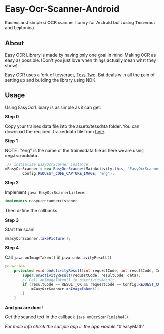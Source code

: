 ﻿# Easy-Ocr-Scanner-Android
Easiest and simplest OCR scanner library for Android built using Tesseract and Leptonica. 

<h2>About</h2>

Easy OCR Library is made by having only one goal in mind: Making OCR as easy as possible. (Don't you just love when things actually mean what they show). 

Easy OCR uses a fork of tesseract, <a href="https://github.com/rmtheis/tess-two">Tess Two</a>.
But deals with all the pain of setting up and building the library using NDK.

<h2>Usage</h2>

Using EasyOcrLibrary is as simple as it can get.

<b>Step 0</b>

Copy your trained data file into the assets/tessdata folder.
You can download the required .traineddata file from <a href="https://code.google.com/p/tesseract-ocr/downloads/list">here</a>.

<b>Step 1</b>

NOTE : "eng" is the name of the traineddata file as here we are using eng.traineddata .

```java
 // initialize EasyOcrScanner instance.
mEasyOcrScanner = new EasyOcrScanner(MainActivity.this, "EasyOcrScanner",
        Config.REQUEST_CODE_CAPTURE_IMAGE, "eng");
```

<b>Step 2</b>

Implement ```java EasyOcrScannerListener```.

```java
implements EasyOcrScannerListener
```
Then define the callbacks.

<b>Step 3</b>

Start the scan!

```java
mEasyOcrScanner.takePicture();
```

<b>Step 4</b>

Call ```java onImageTaken()``` in ```java onActivityResult()```

```java
@Override
    protected void onActivityResult(int requestCode, int resultCode, Intent data) {
        super.onActivityResult(requestCode, resultCode, data);
        // Call onImageTaken() in onActivityResult.
        if (resultCode == RESULT_OK && requestCode == Config.REQUEST_CODE_CAPTURE_IMAGE){
            mEasyOcrScanner.onImageTaken();
        }
    }
```

<b>And you are done!</b>

Get the scaned text in the callback ```java onOcrScanFinished()```.

<em>For more info check the sample app in the app module.</em>"# easyMath" 
